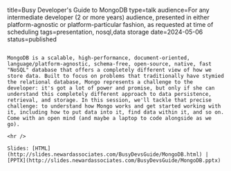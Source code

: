 title=Busy Developer's Guide to MongoDB
type=talk
audience=For any intermediate developer (2 or more years) audience, presented in either platform-agnostic or platform-particular fashion, as requested at time of scheduling
tags=presentation, nosql,data storage
date=2024-05-06
status=published
~~~~~~

MongoDB is a scalable, high-performance, document-oriented, language/platform-agnostic, schema-free, open-source, native, fast "NoSQL" database that offers a completely different view of how we store data. Built to focus on problems that traditionally have stymied the relational database, Mongo represents a challenge to the developer: it's got a lot of power and promise, but only if she can understand this completely different approach to data persistence, retrieval, and storage. In this session, we'll tackle that precise challenge: to understand how Mongo works and get started working with it, including how to put data into it, find data within it, and so on. Come with an open mind (and maybe a laptop to code alongside as we go).
    
<hr />

Slides: [HTML](http://slides.newardassociates.com/BusyDevsGuide/MongoDB.html) | [PPTX](http://slides.newardassociates.com/BusyDevsGuide/MongoDB.pptx)
